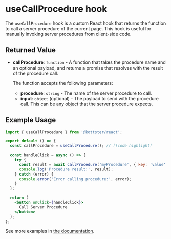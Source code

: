 # useCallProcedure hook

The `useCallProcedure` hook is a custom React hook that returns the function to call a server procedure of the current page. This hook is useful for manually invoking server procedures from client-side code.

## Returned Value

- **callProcedure**: `function` - A function that takes the procedure name and an optional payload, and returns a promise that resolves with the result of the procedure call.

  The function accepts the following parameters:
  - **procedure**: `string` - The name of the server procedure to call.
  - **input**: `object` (optional) - The payload to send with the procedure call. This can be any object that the server procedure expects.

## Example Usage

```jsx
import { useCallProcedure } from '@kottster/react';

export default () => {
  const callProcedure = useCallProcedure(); // [!code highlight]

  const handleClick = async () => {
    try {
      const result = await callProcedure('myProcedure', { key: 'value' }); // [!code highlight]
      console.log('Procedure result:', result);
    } catch (error) {
      console.error('Error calling procedure:', error);
    }
  };

  return (
    <button onClick={handleClick}>
      Call Server Procedure
    </button>
  );
};
```

See more examples in [the documentation](../docs/custom-pages/calling-api.md).